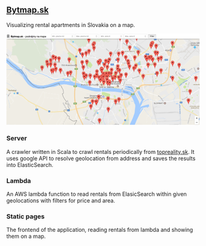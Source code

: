## [Bytmap.sk](https://bytmap.sk)
Visualizing rental apartments in Slovakia on a map.

![Screenshot of the running page](screenshot.png)

### Server
A crawler written in Scala to crawl rentals periodically from [topreality.sk](https://www.topreality.sk/). It uses google API to resolve geolocation from address and saves the results into ElasticSearch.
### Lambda
An AWS lambda function to read rentals from ElasicSearch within given geolocations with filters for price and area.
### Static pages
The frontend of the application, reading rentals from lambda and showing them on a map.
